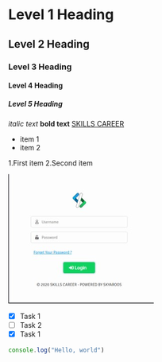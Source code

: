 <!-- ...........1st Example............. -->
# Level 1 Heading
## Level 2 Heading
### Level 3 Heading
#### Level 4 Heading
##### Level 5 Heading

<!-- ...........2nd Example............. -->

*italic text*
**bold text**
[SKILLS CAREER](https://skills-career.com/)

<!-- ...........3rd Example............. -->

- item 1
- item 2

1.First item
2.Second item

<!-- ...........4th Example............. -->
![Alt SKILLS Login Page](./Screenshot%202024-05-06%20122623.jpg)

<!-- 5th -->

- [x] Task 1
- [ ] Task 2
- [x] Task 1

<!-- 6th -->

```javascript
console.log("Hello, world")
```
